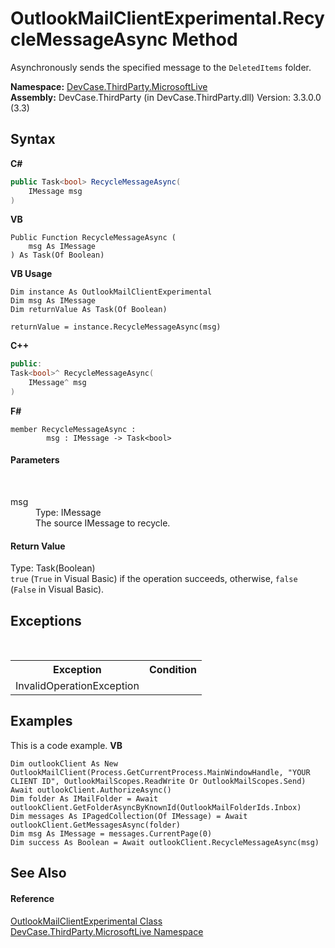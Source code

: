 # OutlookMailClientExperimental.RecycleMessageAsync Method 
 

Asynchronously sends the specified message to the `DeletedItems` folder.

**Namespace:**&nbsp;<a href="N_DevCase_ThirdParty_MicrosoftLive">DevCase.ThirdParty.MicrosoftLive</a><br />**Assembly:**&nbsp;DevCase.ThirdParty (in DevCase.ThirdParty.dll) Version: 3.3.0.0 (3.3)

## Syntax

**C#**<br />
``` C#
public Task<bool> RecycleMessageAsync(
	IMessage msg
)
```

**VB**<br />
``` VB
Public Function RecycleMessageAsync ( 
	msg As IMessage
) As Task(Of Boolean)
```

**VB Usage**<br />
``` VB Usage
Dim instance As OutlookMailClientExperimental
Dim msg As IMessage
Dim returnValue As Task(Of Boolean)

returnValue = instance.RecycleMessageAsync(msg)
```

**C++**<br />
``` C++
public:
Task<bool>^ RecycleMessageAsync(
	IMessage^ msg
)
```

**F#**<br />
``` F#
member RecycleMessageAsync : 
        msg : IMessage -> Task<bool> 

```


#### Parameters
&nbsp;<dl><dt>msg</dt><dd>Type: IMessage<br />The source IMessage to recycle.</dd></dl>

#### Return Value
Type: Task(Boolean)<br />`true` (`True` in Visual Basic) if the operation succeeds, otherwise, `false` (`False` in Visual Basic).

## Exceptions
&nbsp;<table><tr><th>Exception</th><th>Condition</th></tr><tr><td>InvalidOperationException</td><td /></tr></table>

## Examples
This is a code example. 
**VB**<br />
``` VB
Dim outlookClient As New OutlookMailClient(Process.GetCurrentProcess.MainWindowHandle, "YOUR CLIENT ID", OutlookMailScopes.ReadWrite Or OutlookMailScopes.Send)
Await outlookClient.AuthorizeAsync()
Dim folder As IMailFolder = Await outlookClient.GetFolderAsyncByKnownId(OutlookMailFolderIds.Inbox)
Dim messages As IPagedCollection(Of IMessage) = Await outlookClient.GetMessagesAsync(folder)
Dim msg As IMessage = messages.CurrentPage(0)
Dim success As Boolean = Await outlookClient.RecycleMessageAsync(msg)
```


## See Also


#### Reference
<a href="T_DevCase_ThirdParty_MicrosoftLive_OutlookMailClientExperimental">OutlookMailClientExperimental Class</a><br /><a href="N_DevCase_ThirdParty_MicrosoftLive">DevCase.ThirdParty.MicrosoftLive Namespace</a><br />